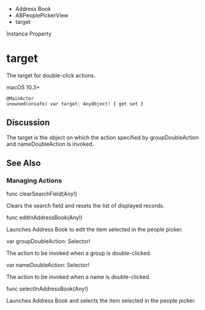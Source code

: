 

- Address Book
- ABPeoplePickerView
-  target 

Instance Property

# target

The target for double-click actions.

macOS 10.3+

``` source
@MainActor
unowned(unsafe) var target: AnyObject! { get set }
```

## Discussion

The target is the object on which the action specified by groupDoubleAction and nameDoubleAction is invoked.

## See Also

### Managing Actions

func clearSearchField(Any!)

Clears the search field and resets the list of displayed records.

func editInAddressBook(Any!)

Launches Address Book to edit the item selected in the people picker.

var groupDoubleAction: Selector!

The action to be invoked when a group is double-clicked.

var nameDoubleAction: Selector!

The action to be invoked when a name is double-clicked.

func selectInAddressBook(Any!)

Launches Address Book and selects the item selected in the people picker.

